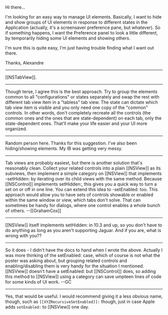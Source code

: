

Hi there...

I'm looking for an easy way to manage UI elements. Basically, I want to hide and show groups of UI elements in response to different states in the Application (actually, it's a screensaver preference pane, but whatever). So if something happens, I want the Preference panel to look a little different, by temporarily hiding some UI elements and showing others.

I'm sure this is quite easy, I'm just having trouble finding what I want out there.

Thanks,
Alexandre

----
[[NSTabView]].

----

Though terse, I agree this is the best approach. Try to group the elements common to all "configurations" or states separately and swap the rest with different tab view item in a "tabless" tab view. The state can dictate which tab view item is visible and you only need one copy of the "common" controls. In other words, don't completely recreate all the controls (the common ones and the ones that are state-dependent) on each tab, only the state-dependent ones. That'll make your life easier and your UI more organized.

----

Random person here. Thanks for this suggestion. I've also been hiding/showing elements. My IB was getting very messy.

----

Tab views are probably easiest, but there is another solution that's reasonably clean. Collect your related controls into a plain [[NSView]] as its subviews, then implement a simple category on [[NSView]] that implements -setHidden: by iterating over its child views with the same method. Because [[NSControl]] implements setHidden:, this gives you a quick way to turn a set on or off in one line. You can extend this idea to -setEnabled: too. This approach would allow you to have sets of controls showable or enabled within the same window or view, which tabs don't solve. That can sometimes be handy for dialogs, where one control enables a whole bunch of others. --[[GrahamCox]]

----
[[NSView]] itself implements setHidden: in 10.3 and up, so you don't have to do anything as long as you aren't supporting Jaguar. And if you are, what is wrong with you??

----

So it does - I didn't have the docs to hand when I wrote the above. Actually I was more thinking of the setEnabled: case, which of course is not what the poster was asking about, but grouping related controls and enabling/disabling them is very handy for the situation I mentioned. [[NSView]] doesn't have a setEnabled: but [[NSControl]] does, so adding this method to [[NSView]] using a category can save umpteen lines of code for some kinds of UI work. --GC

----

Yes, that would be useful. I would recommend giving it a less obvious name, though, such as <code>[[XYZRecursiveSetEnabled]]:</code> though, just in case Apple adds <code>setEnabled:</code> to [[NSView]] one day.